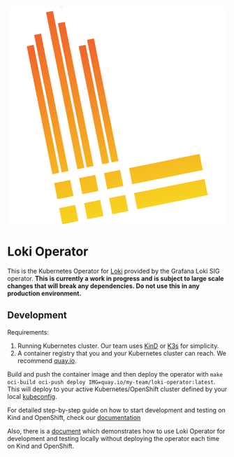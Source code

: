 <p align="center"><img src="../docs/sources/logo.png" alt="Loki Logo"></p>

# Loki Operator

This is the Kubernetes Operator for [Loki](https://grafana.com/docs/loki/latest/)
provided by the Grafana Loki SIG operator. **This is currently a work in
progress and is subject to large scale changes that will break any dependencies.
Do not use this in any production environment.**

## Development

Requirements:

  1. Running Kubernetes cluster. Our team uses
     [KinD](https://kind.sigs.k8s.io/docs/user/quick-start/) or
     [K3s](https://k3s.io/) for simplicity.
  1. A container registry that you and your Kubernetes cluster can reach. We
     recommend [quay.io](https://quay.io/signin/).

Build and push the container image and then deploy the operator with `make
oci-build oci-push deploy IMG=quay.io/my-team/loki-operator:latest`.  This will
deploy to your active Kubernetes/OpenShift cluster defined by your local
[kubeconfig](https://kubernetes.io/docs/concepts/configuration/organize-cluster-access-kubeconfig/).

For detailed step-by-step guide on how to start development and testing on Kind and OpenShift, 
check our [documentation](https://github.com/grafana/loki/blob/master/operator/docs/hack_loki_operator.md)

Also, there is a [document](https://github.com/grafana/loki/blob/master/operator/docs/hack_operator_make_run.md) which
demonstrates how to use Loki Operator for development and testing locally without deploying the operator each time on Kind and OpenShift.
